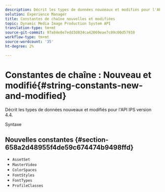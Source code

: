 ```yaml
---
description: Décrit les types de données nouveaux et modifiés pour l'API IPS version 4.4.
solution: Experience Manager
title: Constantes de chaîne nouvelles et modifiées
topic: Dynamic Media Image Production System API
translation-type: tm+mt
source-git-commit: 97a84e8e7edd3d834ca42069eae7c09c00d57938
workflow-type: tm+mt
source-wordcount: '35'
ht-degree: 2%

---
```



# Constantes de chaîne : Nouveau et modifié{#string-constants-new-and-modified}

Décrit les types de données nouveaux et modifiés pour l&#39;API IPS version 4.4.

Syntaxe

## Nouvelles constantes {#section-658a2d48955f4de59c674474b9498ffd}

* `AssetSet`
* `MasterVideo`
* `ColorSpaces`
* `FontStyles`
* `FontTypes`
* `ProfileClasses`

<!--
Note: Can't tell from original docs if these are new or changes. Calling 'em new by default.
-->

